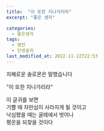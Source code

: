 ```yaml
---
title:  "이 또한 지나가리라"
excerpt: "좋은 생각"

categories:
  - 좋은생각 
tags:
  - 명언
  - 인생글귀
last_modified_at: 2022-11-22T22:53
---
```


지혜로운 솔로몬은 말했습니다

"이 또한 지나가리라"

이 글귀를 보면  
기쁠 때 자만심이 사라지게 될 것이고  
낙심했을 때는 굴레에서 벗어나  
평온을 되찾을 것이다
